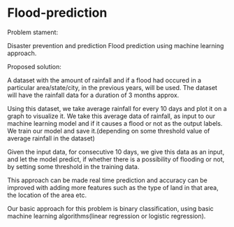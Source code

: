 # Flood-prediction

Problem stament:

Disaster prevention and prediction
Flood prediction using machine learning approach.

Proposed solution:

A dataset with the amount of rainfall and if a flood had occured in a particular area/state/city, in the previous years, will be used. The dataset will have the rainfall data for a duration of 3 months approx.

Using this dataset, we take average rainfall for every 10 days and plot it on a graph to visualize it.
We take this average data of rainfall, as input to our machine learning model and if it causes a flood or not as the output labels.
We train our model and save it.(depending on some threshold value of average rainfall in the dataset)

Given the input data, for consecutive 10 days, we give this data as an input, and let the model predict, if whether there is a possibility of flooding or not, by setting some threshold in the training data. 

This approach can be made real time prediction and accuracy can be improved with adding more features such as the type of land in that area, the location of the area etc.

Our basic approach for this problem is binary classification, using basic machine learning algorithms(linear regression or logistic regression).
